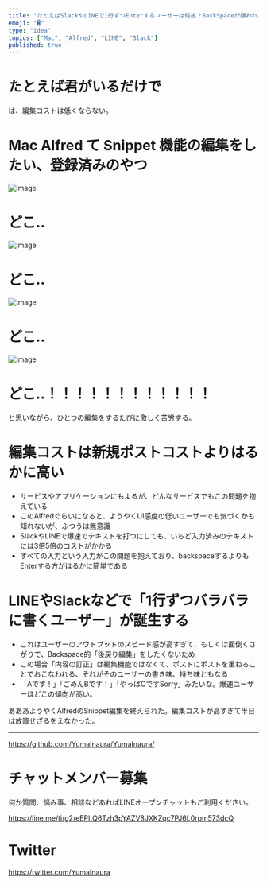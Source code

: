 ```yaml
---
title: "たとえばSlackやLINEで1行ずつEnterするユーザーは何故？BackSpaceが嫌われる理由。 #UI #UX #ユーザー行動 #デ"
emoji: "🖥"
type: "idea"
topics: ["Mac", "Alfred", "LINE", "Slack"]
published: true
---
```


# たとえば君がいるだけで

は、編集コストは低くならない。

# Mac Alfred て Snippet 機能の編集をしたい、登録済みのやつ

![image](https://user-images.githubusercontent.com/13635059/50558680-ab4db300-0d33-11e9-9ed0-373f2236acac.png)

# どこ‥

![image](https://user-images.githubusercontent.com/13635059/50558873-d258b480-0d34-11e9-9723-1735e2bb82f7.png)

# どこ‥
![image](https://user-images.githubusercontent.com/13635059/50558685-b56fb180-0d33-11e9-9482-9efebe92b477.png)

# どこ‥

![image](https://user-images.githubusercontent.com/13635059/50558876-d5ec3b80-0d34-11e9-9220-185f235db010.png)

# どこ‥！！！！！！！！！！！！

と思いながら、ひとつの編集をするたびに激しく苦労する。


# 編集コストは新規ポストコストよりはるかに高い

- サービスやアプリケーションにもよるが、どんなサービスでもこの問題を抱えている
- このAlfredぐらいになると、ようやくUI感度の低いユーザーでも気づくかも知れないが、ふつうは無意識
- SlackやLINEで爆速でテキストを打つにしても、いちど入力済みのテキストには3倍5倍のコストがかかる
- すべての入力という入力がこの問題を抱えており、backspaceするよりもEnterする方がはるかに簡単である

# LINEやSlackなどで「1行ずつバラバラに書くユーザー」が誕生する

- これはユーザーのアウトプットのスピード感が高すぎて、もしくは面倒くさがりで、Backspace的「後戻り編集」をしたくないため
- この場合「内容の訂正」は編集機能ではなくて、ポストにポストを重ねることでおこなわれる、それがそのユーザーの書き味、持ち味ともなる
- 「Aです！」「ごめんBです！」「やっぱCですSorry」みたいな。爆速ユーザーほどこの傾向が高い。

あああようやくAlfredのSnippet編集を終えられた。編集コストが高すぎて半日は放置せざるをえなかった。

---

https://github.com/YumaInaura/YumaInaura/








<!-- Update From Qiita API -->

# チャットメンバー募集


何か質問、悩み事、相談などあればLINEオープンチャットもご利用ください。

https://line.me/ti/g2/eEPltQ6Tzh3pYAZV8JXKZqc7PJ6L0rpm573dcQ





# Twitter


https://twitter.com/YumaInaura


<!-- Update From Qiita API -->


